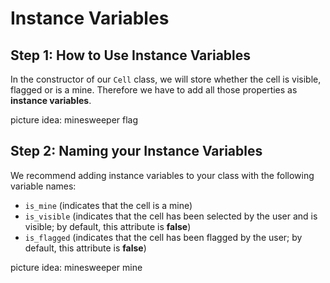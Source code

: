 # Instance Variables

## Step 1: How to Use Instance Variables

In the constructor of our `Cell` class, we will store whether the cell is visible, flagged or is a mine. Therefore we have to add all those properties as **instance variables**.

picture idea: minesweeper flag

## Step 2: Naming your Instance Variables

We recommend adding instance variables to your class with the following variable names:

* `is_mine`  \(indicates that the cell is a mine\)
* `is_visible`  \(indicates that the cell has been selected by the user and is visible; by default, this attribute is **false**\)  
* `is_flagged`  \(indicates that the cell has been flagged by the user; by default, this attribute is **false**\)

picture idea: minesweeper mine

